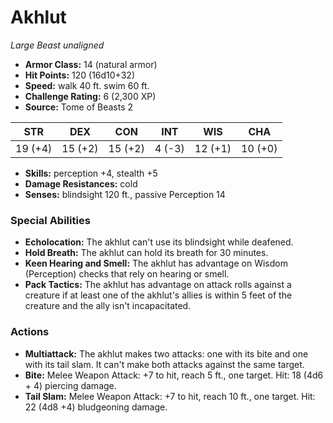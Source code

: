 # Akhlut

*Large* *Beast* *unaligned*

- **Armor Class:** 14 (natural armor)
- **Hit Points:** 120 (16d10+32)
- **Speed:** walk 40 ft. swim 60 ft.
- **Challenge Rating:** 6 (2,300 XP)
- **Source:** Tome of Beasts 2

| STR | DEX | CON | INT | WIS | CHA |
| --- | --- | --- | --- | --- | --- |
| 19 (+4) | 15 (+2) | 15 (+2) | 4 (-3) | 12 (+1) | 10 (+0) |

- **Skills:** perception +4, stealth +5
- **Damage Resistances:** cold
- **Senses:** blindsight 120 ft., passive Perception 14

### Special Abilities

- **Echolocation:** The akhlut can't use its blindsight while deafened.
- **Hold Breath:** The akhlut can hold its breath for 30 minutes.
- **Keen Hearing and Smell:** The akhlut has advantage on Wisdom (Perception) checks that rely on hearing or smell.
- **Pack Tactics:** The akhlut has advantage on attack rolls against a creature if at least one of the akhlut's allies is within 5 feet of the creature and the ally isn't incapacitated.

### Actions

- **Multiattack:** The akhlut makes two attacks: one with its bite and one with its tail slam. It can't make both attacks against the same target.
- **Bite:** Melee Weapon Attack: +7 to hit, reach 5 ft., one target. Hit: 18 (4d6 + 4) piercing damage.
- **Tail Slam:** Melee Weapon Attack: +7 to hit, reach 10 ft., one target. Hit: 22 (4d8 +4) bludgeoning damage.



